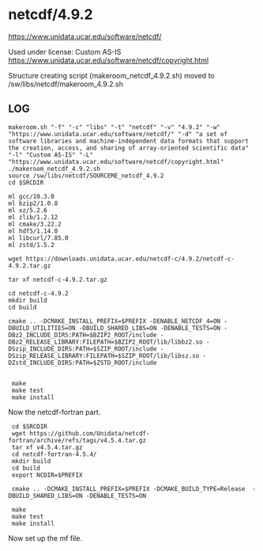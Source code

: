 netcdf/4.9.2
============

<https://www.unidata.ucar.edu/software/netcdf/>

Used under license:
Custom AS-IS
<https://www.unidata.ucar.edu/software/netcdf/copyright.html>

Structure creating script (makeroom_netcdf_4.9.2.sh) moved to /sw/libs/netcdf/makeroom_4.9.2.sh

LOG
---

    makeroom.sh "-f" "-c" "libs" "-t" "netcdf" "-v" "4.9.2" "-w" "https://www.unidata.ucar.edu/software/netcdf/" "-d" "a set of software libraries and machine-independent data formats that support the creation, access, and sharing of array-oriented scientific data" "-l" "Custom AS-IS" "-L" "https://www.unidata.ucar.edu/software/netcdf/copyright.html"
    ./makeroom_netcdf_4.9.2.sh
    source /sw/libs/netcdf/SOURCEME_netcdf_4.9.2
    cd $SRCDIR

    ml gcc/10.3.0
    ml bzip2/1.0.8
    ml xz/5.2.6
    ml zlib/1.2.12
    ml cmake/3.22.2
    ml hdf5/1.14.0
    ml libcurl/7.85.0
    ml zstd/1.5.2

    wget https://downloads.unidata.ucar.edu/netcdf-c/4.9.2/netcdf-c-4.9.2.tar.gz

    tar xf netcdf-c-4.9.2.tar.gz

    cd netcdf-c-4.9.2
    mkdir build
    cd build

    cmake .. -DCMAKE_INSTALL_PREFIX=$PREFIX -DENABLE_NETCDF_4=ON -DBUILD_UTILITIES=ON -DBUILD_SHARED_LIBS=ON -DENABLE_TESTS=ON -DBz2_INCLUDE_DIRS:PATH=$BZIP2_ROOT/include -DBz2_RELEASE_LIBRARY:FILEPATH=$BZIP2_ROOT/lib/libbz2.so -DSzip_INCLUDE_DIRS:PATH=$SZIP_ROOT/include -DSzip_RELEASE_LIBRARY:FILEPATH=$SZIP_ROOT/lib/libsz.so -DZstd_INCLUDE_DIRS:PATH=$ZSTD_ROOT/include


     make
     make test
     make install


Now the netcdf-fortran part.

     cd $SRCDIR
     wget https://github.com/Unidata/netcdf-fortran/archive/refs/tags/v4.5.4.tar.gz
     tar xf v4.5.4.tar.gz
     cd netcdf-fortran-4.5.4/
     mkdir build
     cd build
     export NCDIR=$PREFIX

     cmake .. -DCMAKE_INSTALL_PREFIX=$PREFIX -DCMAKE_BUILD_TYPE=Release  -DBUILD_SHARED_LIBS=ON -DENABLE_TESTS=ON

     make
     make test
     make install


Now set up the mf file.

